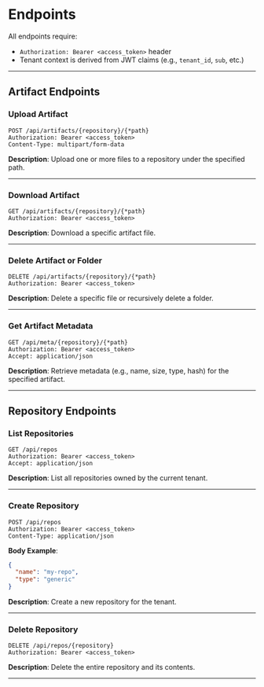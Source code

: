 # Endpoints

All endpoints require:

* `Authorization: Bearer <access_token>` header
* Tenant context is derived from JWT claims (e.g., `tenant_id`, `sub`, etc.)

---

## Artifact Endpoints

### Upload Artifact

```http
POST /api/artifacts/{repository}/{*path}
Authorization: Bearer <access_token>
Content-Type: multipart/form-data
```

**Description**: Upload one or more files to a repository under the specified path.

---

### Download Artifact

```http
GET /api/artifacts/{repository}/{*path}
Authorization: Bearer <access_token>
```

**Description**: Download a specific artifact file.

---

### Delete Artifact or Folder

```http
DELETE /api/artifacts/{repository}/{*path}
Authorization: Bearer <access_token>
```

**Description**: Delete a specific file or recursively delete a folder.

---

### Get Artifact Metadata

```http
GET /api/meta/{repository}/{*path}
Authorization: Bearer <access_token>
Accept: application/json
```

**Description**: Retrieve metadata (e.g., name, size, type, hash) for the specified artifact.

---

## Repository Endpoints

### List Repositories

```http
GET /api/repos
Authorization: Bearer <access_token>
Accept: application/json
```

**Description**: List all repositories owned by the current tenant.

---

### Create Repository

```http
POST /api/repos
Authorization: Bearer <access_token>
Content-Type: application/json
```

**Body Example**:

```json
{
  "name": "my-repo",
  "type": "generic"
}
```

**Description**: Create a new repository for the tenant.

---

### Delete Repository

```http
DELETE /api/repos/{repository}
Authorization: Bearer <access_token>
```

**Description**: Delete the entire repository and its contents.

---


